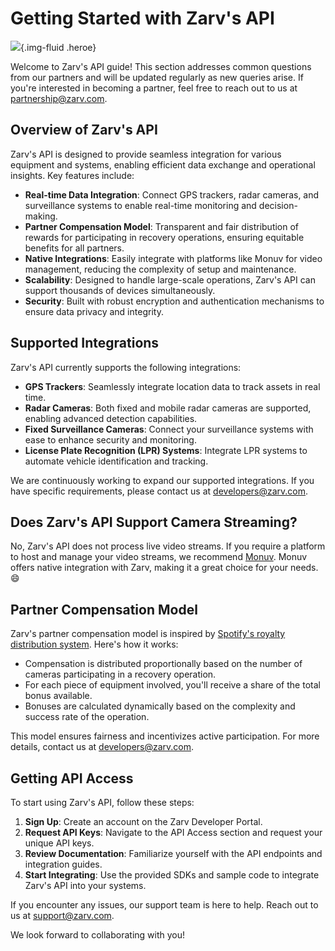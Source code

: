 # Getting Started with Zarv's API

![](/images/guide/faq-heroe.svg){.img-fluid .heroe}

Welcome to Zarv's API guide! This section addresses common questions from our partners and will be updated regularly as new queries arise. If you're interested in becoming a partner, feel free to reach out to us at <partnership@zarv.com>.

## Overview of Zarv's API

Zarv's API is designed to provide seamless integration for various equipment and systems, enabling efficient data exchange and operational insights. Key features include:

- **Real-time Data Integration**: Connect GPS trackers, radar cameras, and surveillance systems to enable real-time monitoring and decision-making.
- **Partner Compensation Model**: Transparent and fair distribution of rewards for participating in recovery operations, ensuring equitable benefits for all partners.
- **Native Integrations**: Easily integrate with platforms like Monuv for video management, reducing the complexity of setup and maintenance.
- **Scalability**: Designed to handle large-scale operations, Zarv's API can support thousands of devices simultaneously.
- **Security**: Built with robust encryption and authentication mechanisms to ensure data privacy and integrity.

## Supported Integrations

Zarv's API currently supports the following integrations:

- **GPS Trackers**: Seamlessly integrate location data to track assets in real time.
- **Radar Cameras**: Both fixed and mobile radar cameras are supported, enabling advanced detection capabilities.
- **Fixed Surveillance Cameras**: Connect your surveillance systems with ease to enhance security and monitoring.
- **License Plate Recognition (LPR) Systems**: Integrate LPR systems to automate vehicle identification and tracking.

We are continuously working to expand our supported integrations. If you have specific requirements, please contact us at <developers@zarv.com>.

## Does Zarv's API Support Camera Streaming?

No, Zarv's API does not process live video streams. If you require a platform to host and manage your video streams, we recommend [Monuv](https://www.monuv.com.br/?utm_source=zarv-developers&utm_campaign=faq). Monuv offers native integration with Zarv, making it a great choice for your needs. :smile:

## Partner Compensation Model

Zarv's partner compensation model is inspired by [Spotify's royalty distribution system](https://artists.spotify.com/en/help/article/royalties). Here's how it works:

- Compensation is distributed proportionally based on the number of cameras participating in a recovery operation.
- For each piece of equipment involved, you'll receive a share of the total bonus available.
- Bonuses are calculated dynamically based on the complexity and success rate of the operation.

This model ensures fairness and incentivizes active participation. For more details, contact us at <developers@zarv.com>.

## Getting API Access

To start using Zarv's API, follow these steps:

1. **Sign Up**: Create an account on the Zarv Developer Portal.
2. **Request API Keys**: Navigate to the API Access section and request your unique API keys.
3. **Review Documentation**: Familiarize yourself with the API endpoints and integration guides.
4. **Start Integrating**: Use the provided SDKs and sample code to integrate Zarv's API into your systems.

If you encounter any issues, our support team is here to help. Reach out to us at <support@zarv.com>.

We look forward to collaborating with you!
